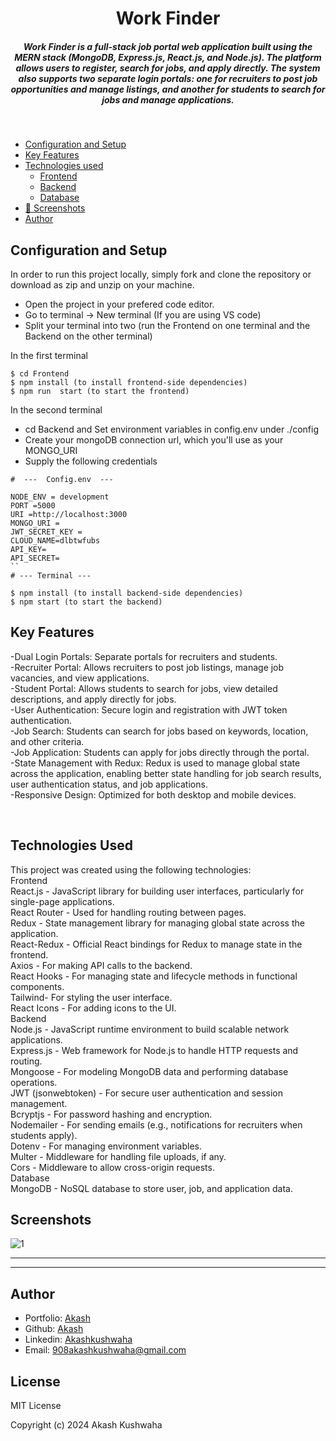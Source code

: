<H1 align ="center" > Work Finder </h1>
<h5  align ="center"> 
Work Finder is a full-stack job portal web application built using the MERN stack (MongoDB, Express.js, React.js, and Node.js). The platform allows users to register, search for jobs, and apply directly. The system also supports two separate login portals: one for recruiters to post job opportunities and manage listings, and another for students to search for jobs and manage applications. </h5>
<br/>

  * [Configuration and Setup](#configuration-and-setup)
  * [Key Features](#key-features)
  * [Technologies used](#technologies-used)
      - [Frontend](#frontend)
      - [Backend](#backend)
      - [Database](#database)
  * [📸 Screenshots](#screenshots)
  * [Author](#author)
 


## Configuration and Setup

In order to run this project locally, simply fork and clone the repository or download as zip and unzip on your machine.

- Open the project in your prefered code editor.
- Go to terminal -> New terminal (If you are using VS code)
- Split your terminal into two (run the Frontend on one terminal and the Backend on the other terminal)

In the first terminal

```
$ cd Frontend
$ npm install (to install frontend-side dependencies)
$ npm run  start (to start the frontend)
```

In the second terminal

- cd Backend and Set environment variables in config.env under ./config
- Create your mongoDB connection url, which you'll use as your MONGO_URI
- Supply the following credentials

```
#  ---  Config.env  ---

NODE_ENV = development
PORT =5000
URI =http://localhost:3000
MONGO_URI =
JWT_SECRET_KEY =
CLOUD_NAME=dlbtwfubs
API_KEY=
API_SECRET=
``
# --- Terminal ---

$ npm install (to install backend-side dependencies)
$ npm start (to start the backend)
```

##  Key Features

-Dual Login Portals: Separate portals for recruiters and students.</br>
-Recruiter Portal: Allows recruiters to post job listings, manage job vacancies, and view applications.</br>
-Student Portal: Allows students to search for jobs, view detailed descriptions, and apply directly for jobs.</br>
-User Authentication: Secure login and registration with JWT token authentication.</br>
-Job Search: Students can search for jobs based on keywords, location, and other criteria.</br>
-Job Application: Students can apply for jobs directly through the portal.</br>
-State Management with Redux: Redux is used to manage global state across the application, enabling better state handling for job search results, user authentication status, and job applications.</br>
-Responsive Design: Optimized for both desktop and mobile devices.</br>

<br/>

## Technologies Used
This project was created using the following technologies:
</br>
Frontend</br>
React.js - JavaScript library for building user interfaces, particularly for single-page applications.</br>
React Router - Used for handling routing between pages.</br>
Redux - State management library for managing global state across the application.</br>
React-Redux - Official React bindings for Redux to manage state in the frontend.</br>
Axios - For making API calls to the backend.</br>
React Hooks - For managing state and lifecycle methods in functional components.</br>
Tailwind- For styling the user interface.</br>
React Icons - For adding icons to the UI.</br>
Backend</br>
Node.js - JavaScript runtime environment to build scalable network applications.</br>
Express.js - Web framework for Node.js to handle HTTP requests and routing.</br>
Mongoose - For modeling MongoDB data and performing database operations.</br>
JWT (jsonwebtoken) - For secure user authentication and session management.</br>
Bcryptjs - For password hashing and encryption.</br>
Nodemailer - For sending emails (e.g., notifications for recruiters when students apply).</br>
Dotenv - For managing environment variables.</br>
Multer - Middleware for handling file uploads, if any.</br>
Cors - Middleware to allow cross-origin requests.</br>
Database</br>
MongoDB - NoSQL database to store user, job, and application data.</br>
 
 ##  Screenshots 
 

![1](https://github.com/user-attachments/assets/b282b26c-a635-4738-ac77-43dfa2c28f8d)
---- -


--- - 
## Author
- Portfolio: [Akash](https://gregarious-hummingbird-f1cf08.netlify.app/)
- Github: [Akash](https://github.com/akashkus121/blog2)
- Linkedin: [Akashkushwaha](https://www.linkedin.com/in/akash-kushwaha-35b812227/)
- Email: [908akashkushwaha@gmail.com](mailto:908akashkushwaha@gmail.com)

## License

MIT License

Copyright (c) 2024 Akash Kushwaha

